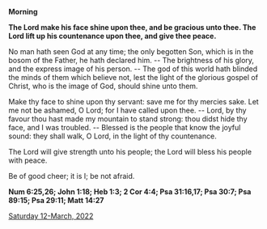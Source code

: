**Morning**

**The Lord make his face shine upon thee, and be gracious unto thee. The Lord lift up his countenance upon thee, and give thee peace.**
 
No man hath seen God at any time; the only begotten Son, which is in the bosom of the Father, he hath declared him. -- The brightness of his glory, and the express image of his person. -- The god of this world hath blinded the minds of them which believe not, lest the light of the glorious gospel of Christ, who is the image of God, should shine unto them.
 
Make thy face to shine upon thy servant: save me for thy mercies sake. Let me not be ashamed, O Lord; for I have called upon thee. -- Lord, by thy favour thou hast made my mountain to stand strong: thou didst hide thy face, and I was troubled. -- Blessed is the people that know the joyful sound: they shall walk, O Lord, in the light of thy countenance.
 
The Lord will give strength unto his people; the Lord will bless his people with peace.
 
Be of good cheer; it is I; be not afraid.  

**Num 6:25,26; John 1:18; Heb 1:3; 2 Cor 4:4; Psa 31:16,17; Psa 30:7; Psa 89:15; Psa 29:11; Matt 14:27**

[Saturday 12-March, 2022](https://t.me/daily_light)
